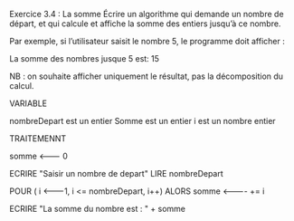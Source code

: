 Exercice 3.4 : La somme
Écrire un algorithme qui demande un nombre de départ, et qui calcule et affiche la somme des entiers jusqu’à ce nombre.

Par exemple, si l’utilisateur saisit le nombre 5, le programme doit afficher :

La somme des nombres jusque 5 est: 15

NB : on souhaite afficher uniquement le résultat, pas la décomposition du calcul.



VARIABLE

nombreDepart est un entier
Somme est un entier
i est un nombre entier


TRAITEMENNT 

somme <--- 0 

ECRIRE "Saisir un nombre de depart"
LIRE nombreDepart

POUR ( i <---1, i <= nombreDepart, i++)
ALORS 
	somme <----  += i

ECRIRE "La somme du nombre est : " + somme